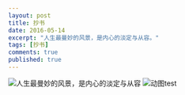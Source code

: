 ```yaml
---
layout: post
title: 抄书
date: 2016-05-14
excerpt: "人生最曼妙的风景，是内心的淡定与从容。"
tags: [抄书]
comments: true
published: true
---
```

![人生最曼妙的风景，是内心的淡定与从容](http://img.vinechen.com/16-5-22/54096050.jpg)
![动图test](http://img.vinechen.com/16-5-22/6724024.jpg)
